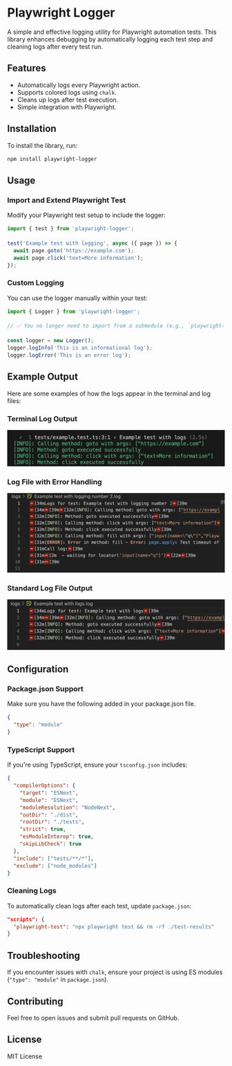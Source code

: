 # Playwright Logger

A simple and effective logging utility for Playwright automation tests. This library enhances debugging by automatically logging each test step and cleaning logs after every test run.

## Features
- Automatically logs every Playwright action.
- Supports colored logs using `chalk`.
- Cleans up logs after test execution.
- Simple integration with Playwright.

## Installation
To install the library, run:

```bash
npm install playwright-logger
```

## Usage

### Import and Extend Playwright Test
Modify your Playwright test setup to include the logger:

```typescript
import { test } from 'playwright-logger';

test('Example test with logging', async ({ page }) => {
  await page.goto('https://example.com');
  await page.click('text=More information');
});
```

### Custom Logging
You can use the logger manually within your test:

```typescript
import { Logger } from 'playwright-logger';

// ✅ You no longer need to import from a submodule (e.g., `playwright-logger/dist`)

const logger = new Logger();
logger.logInfo('This is an informational log');
logger.logError('This is an error log');

```

## Example Output

Here are some examples of how the logs appear in the terminal and log files:

### Terminal Log Output
![Terminal Log Output](https://github.com/msanmartin90/playwright-logger-lib/blob/main/screenshots/terminaloutput.png?raw=true)

### Log File with Error Handling
![Log File Example](https://github.com/msanmartin90/playwright-logger-lib/blob/main/screenshots/errorhandle.png?raw=true)

### Standard Log File Output
![Standard Log File](https://github.com/msanmartin90/playwright-logger-lib/blob/main/screenshots/standardoutput.png?raw=true)

## Configuration
### Package.json Support
Make sure you have the following added in your package.json file.
```json
{
  "type": "module"
}

```

### TypeScript Support
If you're using TypeScript, ensure your `tsconfig.json` includes:

```json
{
  "compilerOptions": {
    "target": "ESNext",
    "module": "ESNext",
    "moduleResolution": "NodeNext",
    "outDir": "./dist",
    "rootDir": "./tests",
    "strict": true,
    "esModuleInterop": true,
    "skipLibCheck": true
  },
  "include": ["tests/**/*"],
  "exclude": ["node_modules"]
}

```

### Cleaning Logs
To automatically clean logs after each test, update `package.json`:

```json
"scripts": {
  "playwright-test": "npx playwright test && rm -rf ./test-results"
}
```

## Troubleshooting
If you encounter issues with `chalk`, ensure your project is using ES modules (`"type": "module"` in `package.json`).

## Contributing
Feel free to open issues and submit pull requests on GitHub.

## License
MIT License

